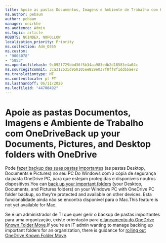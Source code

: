 ```yaml
---
title: Apoie as pastas Documentos, Imagens e Ambiente de Trabalho com OneDrive
ms.author: pebaum
author: pebaum
manager: mnirkhe
ms.audience: Admin
ms.topic: article
ROBOTS: NOINDEX, NOFOLLOW
localization_priority: Priority
ms.collection: Adm_O365
ms.custom:
- "9003078"
- "5853"
ms.openlocfilehash: 9c092f729bbd36f5b34aa983edb2d18583e4a04c
ms.sourcegitcommit: 3ca312535d950105ee829e037f0ff8f1ddbbae72
ms.translationtype: MT
ms.contentlocale: pt-PT
ms.lasthandoff: 06/11/2020
ms.locfileid: "44708492"
---
```

# <a name="back-up-your-documents-pictures-and-desktop-folders-with-onedrive"></a><span data-ttu-id="208f1-102">Apoie as pastas Documentos, Imagens e Ambiente de Trabalho com OneDrive</span><span class="sxs-lookup"><span data-stu-id="208f1-102">Back up your Documents, Pictures, and Desktop folders with OneDrive</span></span>

<span data-ttu-id="208f1-103">Pode [fazer backup das suas pastas importantes](https://support.office.com/article/d61a7930-a6fb-4b95-b28a-6552e77c3057) (as pastas Desktop, Documents e Pictures) no seu PC Do Windows com a cópia de segurança da pasta OneDrive PC, para que estejam protegidas e disponíveis noutros dispositivos.</span><span class="sxs-lookup"><span data-stu-id="208f1-103">You can [back up your important folders](https://support.office.com/article/d61a7930-a6fb-4b95-b28a-6552e77c3057)  (your Desktop, Documents, and Pictures folders) on your Windows PC with OneDrive PC folder backup, so they're protected and available on other devices.</span></span> <span data-ttu-id="208f1-104">Esta funcionalidade ainda não se encontra disponível para o Mac.</span><span class="sxs-lookup"><span data-stu-id="208f1-104">This feature is not yet available for Mac.</span></span>  

<span data-ttu-id="208f1-105">Se é um administrador de TI que quer gerir o backup de pastas importantes para uma organização, existe orientação para [o lançamento do OneDrive Known Folder Move](https://docs.microsoft.com/onedrive/redirect-known-folders).</span><span class="sxs-lookup"><span data-stu-id="208f1-105">If you're an IT admin wanting to manage backing up important folders for an organization, there is guidance for [rolling out OneDrive Known Folder Move](https://docs.microsoft.com/onedrive/redirect-known-folders).</span></span>
